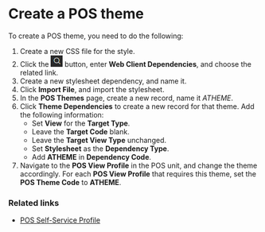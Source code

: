 # Create a POS theme

To create a POS theme, you need to do the following:

1. Create a new CSS file for the style.
2. Click the ![Lightbulb that opens the Tell Me feature](../../../images/Icons/Lightbulb_icon.png "Tell Me what you want to do") button, enter **Web Client Dependencies**, and choose the related link. 
3. Create a new stylesheet dependency, and name it.
4. Click **Import File**, and import the stylesheet.
5. In the **POS Themes** page, create a new record, name it *ATHEME*.
6. Click **Theme Dependencies** to create a new record for that theme. Add the following information:
   - Set **View** for the **Target Type**.
   - Leave the **Target Code** blank.
   - Leave the **Target View Type** unchanged.
   - Set **Stylesheet** as the **Dependency Type**.
   - Add **ATHEME** in **Dependency Code**.
7. Navigate to the **POS View Profile** in the POS unit, and change the theme accordingly. For each **POS View Profile** that requires this theme, set the **POS Theme Code** to **ATHEME**.      


### Related links

- [POS Self-Service Profile](../../pos_profiles/howto/pos_self_service_prof.md)